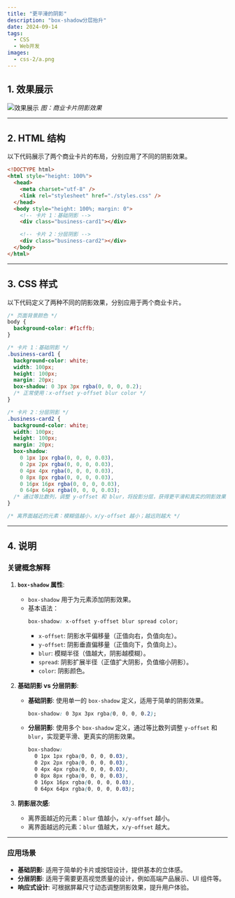```yaml
---
title: "更平滑的阴影"
description: "box-shadow分层抬升"
date: 2024-09-14
tags:
  - CSS
  - Web开发
images:
  - css-2/a.png
---
```


## 1. 效果展示

![效果展示](effect.png)
*图：商业卡片阴影效果*

---

## 2. HTML 结构

以下代码展示了两个商业卡片的布局，分别应用了不同的阴影效果。

```html
<!DOCTYPE html>
<html style="height: 100%">
  <head>
    <meta charset="utf-8" />
    <link rel="stylesheet" href="./styles.css" />
  </head>
  <body style="height: 100%; margin: 0">
    <!-- 卡片 1：基础阴影 -->
    <div class="business-card1"></div>

    <!-- 卡片 2：分层阴影 -->
    <div class="business-card2"></div>
  </body>
</html>
```

---

## 3. CSS 样式

以下代码定义了两种不同的阴影效果，分别应用于两个商业卡片。

```css
/* 页面背景颜色 */
body {
  background-color: #f1cffb;
}

/* 卡片 1：基础阴影 */
.business-card1 {
  background-color: white;
  width: 100px;
  height: 100px;
  margin: 20px;
  box-shadow: 0 3px 3px rgba(0, 0, 0, 0.2);
  /* 正常使用：x-offset y-offset blur color */
}

/* 卡片 2：分层阴影 */
.business-card2 {
  background-color: white;
  width: 100px;
  height: 100px;
  margin: 20px;
  box-shadow: 
    0 1px 1px rgba(0, 0, 0, 0.03), 
    0 2px 2px rgba(0, 0, 0, 0.03),
    0 4px 4px rgba(0, 0, 0, 0.03), 
    0 8px 8px rgba(0, 0, 0, 0.03),
    0 16px 16px rgba(0, 0, 0, 0.03), 
    0 64px 64px rgba(0, 0, 0, 0.03);
  /* 通过等比数列，调整 y-offset 和 blur，将投影分层，获得更平滑和真实的阴影效果 */
}

/* 离界面越近的元素：模糊值越小，x/y-offset 越小；越远则越大 */
```

---

## 4. 说明

### 关键概念解释

1. **`box-shadow` 属性**:
   - `box-shadow` 用于为元素添加阴影效果。
   - 基本语法：
     ```css
     box-shadow: x-offset y-offset blur spread color;
     ```
     - `x-offset`: 阴影水平偏移量（正值向右，负值向左）。
     - `y-offset`: 阴影垂直偏移量（正值向下，负值向上）。
     - `blur`: 模糊半径（值越大，阴影越模糊）。
     - `spread`: 阴影扩展半径（正值扩大阴影，负值缩小阴影）。
     - `color`: 阴影颜色。

2. **基础阴影 vs 分层阴影**:
   - **基础阴影**: 使用单一的 `box-shadow` 定义，适用于简单的阴影效果。
     ```css
     box-shadow: 0 3px 3px rgba(0, 0, 0, 0.2);
     ```
   - **分层阴影**: 使用多个 `box-shadow` 定义，通过等比数列调整 `y-offset` 和 `blur`，实现更平滑、更真实的阴影效果。
     ```css
     box-shadow: 
       0 1px 1px rgba(0, 0, 0, 0.03), 
       0 2px 2px rgba(0, 0, 0, 0.03),
       0 4px 4px rgba(0, 0, 0, 0.03), 
       0 8px 8px rgba(0, 0, 0, 0.03),
       0 16px 16px rgba(0, 0, 0, 0.03), 
       0 64px 64px rgba(0, 0, 0, 0.03);
     ```

3. **阴影层次感**:
   - 离界面越近的元素：`blur` 值越小，`x/y-offset` 越小。
   - 离界面越远的元素：`blur` 值越大，`x/y-offset` 越大。

---

### 应用场景

- **基础阴影**: 适用于简单的卡片或按钮设计，提供基本的立体感。
- **分层阴影**: 适用于需要更高视觉质量的设计，例如高端产品展示、UI 组件等。
- **响应式设计**: 可根据屏幕尺寸动态调整阴影效果，提升用户体验。